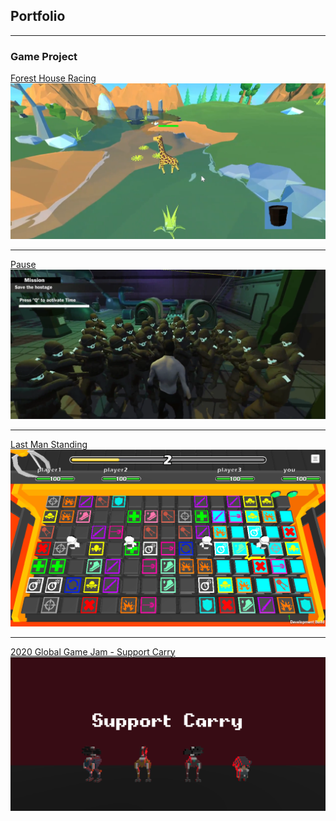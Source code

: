 ## Portfolio

---

### Game Project

[Forest House Racing](/FHR_Page.md)
<br><img src="images/FHRCapScreen.png?raw=true"/>

---
[Pause](/P_Page.md)
<br><img src="images/PCapScreen.png?raw=true"/>

---
[Last Man Standing](/LMS_Page.md)
<br><img src="images/LMSCapScreen.png?raw=true"/>

---
[2020 Global Game Jam - Support Carry](/SC_Page.md)
<br><img src="images/SCCapScreen.png?raw=true"/>
